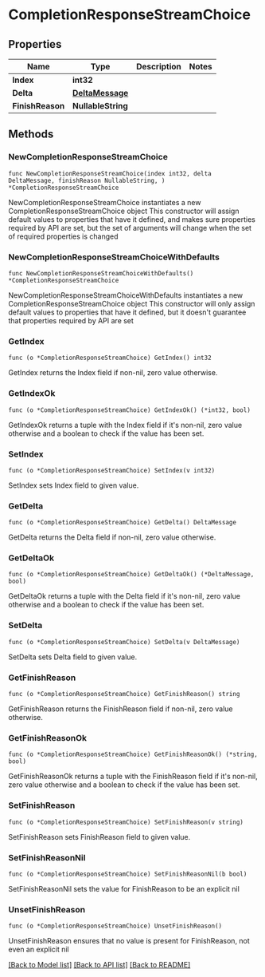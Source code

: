 # CompletionResponseStreamChoice

## Properties

Name | Type | Description | Notes
------------ | ------------- | ------------- | -------------
**Index** | **int32** |  | 
**Delta** | [**DeltaMessage**](DeltaMessage.md) |  | 
**FinishReason** | **NullableString** |  | 

## Methods

### NewCompletionResponseStreamChoice

`func NewCompletionResponseStreamChoice(index int32, delta DeltaMessage, finishReason NullableString, ) *CompletionResponseStreamChoice`

NewCompletionResponseStreamChoice instantiates a new CompletionResponseStreamChoice object
This constructor will assign default values to properties that have it defined,
and makes sure properties required by API are set, but the set of arguments
will change when the set of required properties is changed

### NewCompletionResponseStreamChoiceWithDefaults

`func NewCompletionResponseStreamChoiceWithDefaults() *CompletionResponseStreamChoice`

NewCompletionResponseStreamChoiceWithDefaults instantiates a new CompletionResponseStreamChoice object
This constructor will only assign default values to properties that have it defined,
but it doesn't guarantee that properties required by API are set

### GetIndex

`func (o *CompletionResponseStreamChoice) GetIndex() int32`

GetIndex returns the Index field if non-nil, zero value otherwise.

### GetIndexOk

`func (o *CompletionResponseStreamChoice) GetIndexOk() (*int32, bool)`

GetIndexOk returns a tuple with the Index field if it's non-nil, zero value otherwise
and a boolean to check if the value has been set.

### SetIndex

`func (o *CompletionResponseStreamChoice) SetIndex(v int32)`

SetIndex sets Index field to given value.


### GetDelta

`func (o *CompletionResponseStreamChoice) GetDelta() DeltaMessage`

GetDelta returns the Delta field if non-nil, zero value otherwise.

### GetDeltaOk

`func (o *CompletionResponseStreamChoice) GetDeltaOk() (*DeltaMessage, bool)`

GetDeltaOk returns a tuple with the Delta field if it's non-nil, zero value otherwise
and a boolean to check if the value has been set.

### SetDelta

`func (o *CompletionResponseStreamChoice) SetDelta(v DeltaMessage)`

SetDelta sets Delta field to given value.


### GetFinishReason

`func (o *CompletionResponseStreamChoice) GetFinishReason() string`

GetFinishReason returns the FinishReason field if non-nil, zero value otherwise.

### GetFinishReasonOk

`func (o *CompletionResponseStreamChoice) GetFinishReasonOk() (*string, bool)`

GetFinishReasonOk returns a tuple with the FinishReason field if it's non-nil, zero value otherwise
and a boolean to check if the value has been set.

### SetFinishReason

`func (o *CompletionResponseStreamChoice) SetFinishReason(v string)`

SetFinishReason sets FinishReason field to given value.


### SetFinishReasonNil

`func (o *CompletionResponseStreamChoice) SetFinishReasonNil(b bool)`

 SetFinishReasonNil sets the value for FinishReason to be an explicit nil

### UnsetFinishReason
`func (o *CompletionResponseStreamChoice) UnsetFinishReason()`

UnsetFinishReason ensures that no value is present for FinishReason, not even an explicit nil

[[Back to Model list]](../README.md#documentation-for-models) [[Back to API list]](../README.md#documentation-for-api-endpoints) [[Back to README]](../README.md)


